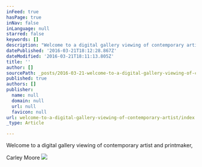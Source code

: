 ```yaml
---
inFeed: true
hasPage: true
inNav: false
inLanguage: null
starred: false
keywords: []
description: "Welcome to a digital gallery viewing of contemporary artist and printmaker,\_"
datePublished: '2016-03-21T18:12:28.867Z'
dateModified: '2016-03-21T18:11:13.805Z'
title: ''
author: []
sourcePath: _posts/2016-03-21-welcome-to-a-digital-gallery-viewing-of-contemporary-artist.md
published: true
authors: []
publisher:
  name: null
  domain: null
  url: null
  favicon: null
url: welcome-to-a-digital-gallery-viewing-of-contemporary-artist/index.html
_type: Article

---
```

Welcome to a digital gallery viewing of contemporary artist and printmaker, 

Carley Moore
![](https://the-grid-user-content.s3-us-west-2.amazonaws.com/599ba959-9b27-43fb-bf06-d5099388f17c.jpg)